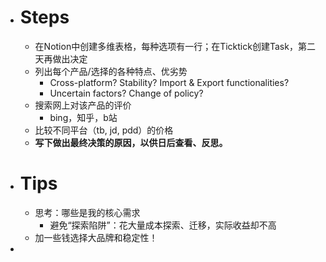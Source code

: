 - # Steps
	- 在Notion中创建多维表格，每种选项有一行；在Ticktick创建Task，第二天再做出决定
	- 列出每个产品/选择的各种特点、优劣势
		- Cross-platform? Stability? Import & Export functionalities?
		- Uncertain factors? Change of policy?
	- 搜索网上对该产品的评价
		- bing，知乎，b站
	- 比较不同平台（tb, jd, pdd）的价格
	- **写下做出最终决策的原因，以供日后查看、反思。**
- # Tips
	- 思考：哪些是我的核心需求
		- 避免“探索陷阱”：花大量成本探索、迁移，实际收益却不高
	- 加一些钱选择大品牌和稳定性！
-